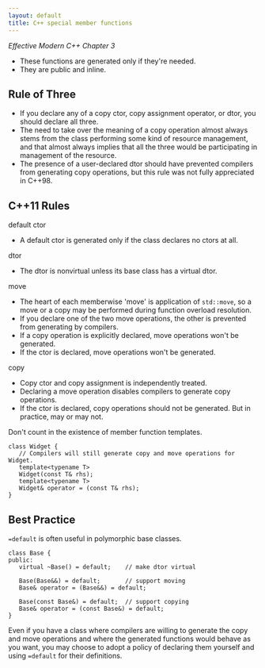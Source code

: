 ```yaml
---
layout: default
title: C++ special member functions
---
```


*Effective Modern C++ Chapter 3*

* These functions are generated only if they're needed.
* They are public and inline.

## Rule of Three

* If you declare any of a copy ctor, copy assignment operator, or dtor, you should declare all three.
* The need to take over the meaning of a copy operation almost always stems from the class performing some kind of resource management, and that almost always implies that all the three would be participating in management of the resource.
* The presence of a user-declared dtor should have prevented compilers from generating copy operations, but this rule was not fully appreciated in C++98.

## C++11 Rules

default ctor
* A default ctor is generated only if the class declares no ctors at all.

dtor
* The dtor is nonvirtual unless its base class has a virtual dtor.

move
* The heart of each memberwise 'move' is application of `std::move`, so a move or a copy may be performed during function overload resolution.
* If you declare one of the two move operations, the other is prevented from generating by compilers.
* If a copy operation is explicitly declared, move operations won't be generated.
* If the ctor is declared, move operations won't be generated.

copy
* Copy ctor and copy assignment is independently treated.
* Declaring a move operation disables compilers to generate copy operations.
* If the ctor is declared, copy operations should not be generated. But in practice, may or may not.

Don't count in the existence of member function templates.

```
class Widget {
   // Compilers will still generate copy and move operations for Widget.
   template<typename T>
   Widget(const T& rhs);
   template<typename T>
   Widget& operator = (const T& rhs);
}
```

## Best Practice

`=default` is often useful in polymorphic base classes.

```
class Base {
public:
   virtual ~Base() = default;    // make dtor virtual

   Base(Base&&) = default;       // support moving
   Base& operator = (Base&&) = default;

   Base(const Base&) = default;  // support copying
   Base& operator = (const Base&) = default;
}
```

Even if you have a class where compilers are willing to generate the copy and move operations and where the generated functions would behave as you want, you may choose to adopt a policy of declaring them yourself and using `=default` for their definitions.

